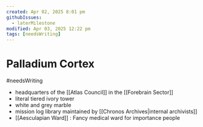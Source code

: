 ```yaml
---
created: Apr 02, 2025 8:01 pm
githubIssues:
  - laterMilestone
modified: Apr 03, 2025 12:22 pm
tags: [needsWriting]
---
```


# Palladium Cortex

#needsWriting 

- headquarters of the [[Atlas Council]] in the [[Forebrain Sector]]
- literal tiered ivory tower
- white and grey marble
- mission log library maintained by [[Chronos Archives|internal archivists]]
- [[Aesculapian Ward]] : Fancy medical ward for importance people